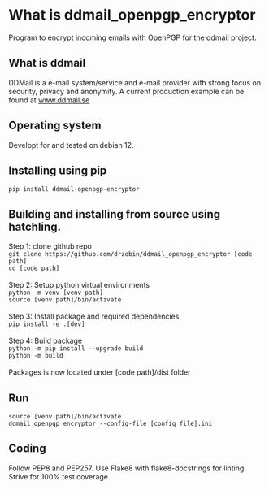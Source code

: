 # What is ddmail_openpgp_encryptor
Program to encrypt incoming emails with OpenPGP for the ddmail project.

## What is ddmail
DDMail is a e-mail system/service and e-mail provider with strong focus on security, privacy and anonymity. A current production example can be found at www.ddmail.se

## Operating system
Developt for and tested on debian 12.

## Installing using pip
`pip install ddmail-openpgp-encryptor`

## Building and installing from source using hatchling.
Step 1: clone github repo<br>
`git clone https://github.com/drzobin/ddmail_openpgp_encryptor [code path]`<br>
`cd [code path]`<br>
<br>
Step 2: Setup python virtual environments<br>
`python -m venv [venv path]`<br>
`source [venv path]/bin/activate`<br>
<br>
Step 3: Install package and required dependencies<br>
`pip install -e .[dev]`<br>
<br>
Step 4: Build package<br>
`python -m pip install --upgrade build`<br>
`python -m build `<br><br>
Packages is now located under [code path]/dist folder<br>

## Run
`source [venv path]/bin/activate`<br>
`ddmail_openpgp_encryptor --config-file [config file].ini`

## Coding
Follow PEP8 and PEP257. Use Flake8 with flake8-docstrings for linting. Strive for 100% test coverage.
